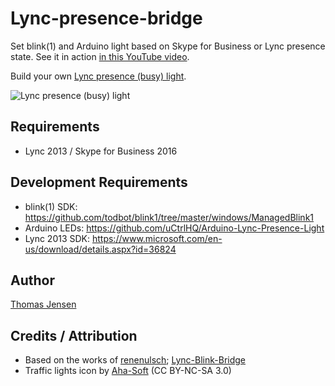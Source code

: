# Lync-presence-bridge
Set blink(1) and Arduino light based on Skype for Business or Lync presence state. See it in action [in this YouTube video](https://www.youtube.com/watch?v=uuKfg7Y2FPA).

Build your own [Lync presence (busy) light](https://uctrl.io/projects/arduino-lync-presence-busy-light-6gy5jq).

![Lync presence (busy) light](https://static.uctrl.net/imgs/x457qe.jpeg)

## Requirements
* Lync 2013 / Skype for Business 2016

## Development Requirements
* blink(1) SDK: https://github.com/todbot/blink1/tree/master/windows/ManagedBlink1
* Arduino LEDs: https://github.com/uCtrlHQ/Arduino-Lync-Presence-Light
* Lync 2013 SDK: https://www.microsoft.com/en-us/download/details.aspx?id=36824

## Author
[Thomas Jensen](https://uctrl.io/@hebron)

## Credits / Attribution
* Based on the works of [renenulsch](https://github.com/renenulsch); [Lync-Blink-Bridge](https://github.com/renenulsch/Lync-Blink-Bridge)
* Traffic lights icon by [Aha-Soft](http://www.aha-soft.com) (CC BY-NC-SA 3.0)
